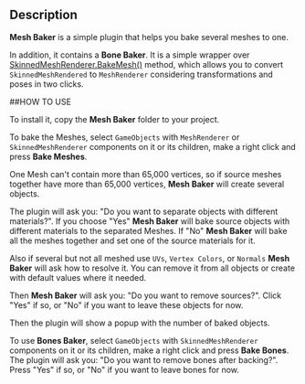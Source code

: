 ## Description

**Mesh Baker** is a simple plugin that helps you bake several meshes to one.


In addition, it contains a **Bone Baker**. It is a simple wrapper over [SkinnedMeshRenderer.BakeMesh()](https://docs.unity3d.com/ScriptReference/SkinnedMeshRenderer.BakeMesh.html) method, which allows you to convert `SkinnedMeshRendered` to `MeshRenderer` considering transformations and poses in two clicks.


##HOW TO USE


To install it, copy the **Mesh Baker** folder to your project.


To bake the Meshes, select `GameObjects` with `MeshRenderer` or `SkinnedMeshRenderer` components on it or its children, make a right click and press **Bake Meshes**.

One Mesh can't contain more than 65,000 vertices, so if source meshes together have more than 65,000 vertices, **Mesh Baker** will create several objects.

The plugin will ask you: "Do you want to separate objects with different materials?". If you choose "Yes" **Mesh Baker** will bake source objects with different materials to the separated Meshes. If "No" **Mesh Baker** will bake all the meshes together and set one of the source materials for it.

Also if several but not all meshed use `UVs`, `Vertex Colors`, or `Normals` **Mesh Baker** will ask how to resolve it. You can remove it from all objects or create with default values where it needed.

Then **Mesh Baker** will ask you: "Do you want to remove sources?". Click "Yes" if so, or "No" if you want to leave these objects for now.

Then the plugin will show a popup with the number of baked objects.


To use **Bones Baker**, select `GameObjects` with `SkinnedMeshRenderer` components on it or its children, make a right click and press **Bake Bones**.
The plugin will ask you: "Do you want to remove bones after backing?". Press "Yes" if so, or "No" if you want to leave bones for now.
